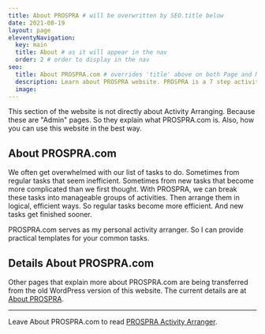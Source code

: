 ```yaml
---
title: About PROSPRA # will be overwritten by SEO.title below
date: 2021-08-19
layout: page
eleventyNavigation:
  key: main
  title: About # as it will appear in the nav
  order: 2 # order to display in the nav
seo:
  title: About PROSPRA.com # overrides 'title' above on both Page and META
  description: Learn about PROSPRA website. PROSPRA is a 7 step activity arranging tool for simple projects. See how the website helps you learn. Manage your tasks better now.
  image:
---
```


This section of the website is not directly about Activity Arranging. Because these are "Admin" pages. So they explain what PROSPRA.com is. Also, how you can use this website in the best way.

<h2 id="overview">About PROSPRA.com</h2>
We often get overwhelmed with our list of tasks to do. Sometimes from regular tasks that seem inefficient. Sometimes from new tasks that become more complicated than we first thought. With PROSPRA, we can break these tasks into manageable groups of activities. Then arrange them in logical, efficient ways. So regular tasks become more efficient. And new tasks get finished sooner.

PROSPRA.com serves as my personal activity arranger. So I can provide practical templates for your common tasks.

<h2 id="details">Details About PROSPRA.com</h2>
Other pages that explain more about PROSPRA.com are being transferred from the old WordPress version of this website. The current details are at <a href="https://prospra.com/about-prospra/">About PROSPRA</a>.

<hr />
Leave About PROSPRA.com to read <a href="/">PROSPRA Activity Arranger</a>.
